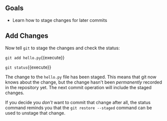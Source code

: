 
## Goals

* Learn how to stage changes for later commits

## Add Changes

Now tell `git` to stage the changes and check the status:

`git add hello.py`{{execute}}

`git status`{{execute}}

The change to the `hello.py` file has been staged.  This means that
git now knows about the change, but the change hasn't been
*permanently* recorded in the repository yet.  The next commit
operation will include the staged changes.

If you decide you *don't* want to commit that change after all, the
status command reminds you that the `git restore --staged` command can be used to
unstage that change.

